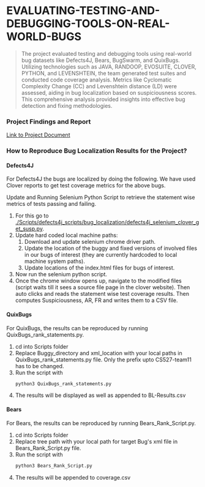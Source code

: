 # EVALUATING-TESTING-AND-DEBUGGING-TOOLS-ON-REAL-WORLD-BUGS

> The project evaluated testing and debugging tools using real-world bug datasets like Defects4J, Bears, BugSwarm, and QuixBugs. Utilizing technologies such as JAVA, RANDOOP, EVOSUITE, CLOVER, PYTHON, and LEVENSHTEIN, the team generated test suites and conducted code coverage analysis. Metrics like Cyclomatic Complexity Change (CC) and Levenshtein distance (LD) were assessed, aiding in bug localization based on suspiciousness scores. This comprehensive analysis provided insights into effective bug detection and fixing methodologies.

### Project Findings and Report

<a href="https://drive.google.com/file/d/1JmaF_pxYVp2Iw6j2ArNuqp7_0LvnzR8j/view?usp=share_link">Link to Project Document</a>

### How to Reproduce Bug Localization Results for the Project?

#### Defects4J

For Defects4J the bugs are localized by doing the following. We have used Clover reports to get test coverage metrics for the above bugs.

Update and Running Selenium Python Script to retrieve the statement wise metrics of tests passing and failing.

1.  For this go to [./Scripts/defects4j_scripts/bug_localization/defects4j_selenium_clover_get_susp.py](./Scripts/defects4j_scripts/bug_localization/defects4j_selenium_clover_get_susp.py).
2.  Update hard coded local machine paths:
    1. Download and update selenium chrome driver path.
    2. Update the location of the buggy and fixed versions of involved files in our bugs of interest (they are currently hardcoded to local machine system paths).
    3. Update locations of the index.html files for bugs of interest.
3.  Now run the selenium python script.
4.  Once the chrome window opens up, navigate to the modified files (script waits till it sees a source file page in the clover website). Then auto clicks and reads the statement wise test coverage results. Then computes Suspiciousness, AR, FR and writes them to a CSV file.

#### QuixBugs

For QuixBugs, the results can be reproduced by running QuixBugs_rank_statements.py.

1. cd into Scripts folder
2. Replace Buggy_directory and xml_location with your local paths in QuixBugs_rank_statements.py file. Only the prefix upto CS527-team11 has to be changed.
3. Run the script with
   ```bash
   python3 QuixBugs_rank_statements.py
   ```
4. The results will be displayed as well as appended to BL-Results.csv

#### Bears

For Bears, the results can be reproduced by running Bears_Rank_Script.py.

1. cd into Scripts folder
2. Replace tree path with your local path for target Bug's xml file in Bears_Rank_Script.py file.
3. Run the script with
   ```bash
   python3 Bears_Rank_Script.py
   ```
4. The results will be appended to coverage.csv
